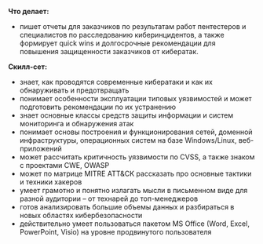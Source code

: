 **Что делает:** 

- пишет отчеты для заказчиков по результатам работ пентестеров и специалистов по расследованию киберинцидентов, а также формирует quick wins и долгосрочные рекомендации для повышения защищенности заказчиков от кибератак.

**Скилл-сет:**

- знает, как проводятся современные кибератаки и как их обнаруживать и предотвращать
- понимает особенности эксплуатации типовых уязвимостей и может подготовить рекомендации по их устранению 
- знает основные классы средств защиты информации и систем мониторинга и обнаружения атак
- понимает основы построения и функционирования сетей, доменной инфраструктуры, операционных систем на базе Windows/Linux, веб-приложений
- может рассчитать критичность уязвимости по CVSS, а также знаком с проектами CWE, OWASP
- может по матрице MITRE ATT&CK рассказать про основные тактики и техники хакеров 
- умеет грамотно и понятно излагать мысли в письменном виде для разной аудитории – от технарей до топ-менеджеров
- готов анализировать большие объемы данных и разбираться в новых областях кибербезопасности 
- действительно умеет пользоваться пакетом MS Office (Word, Excel, PowerPoint, Visio) на уровне продвинутого пользователя
